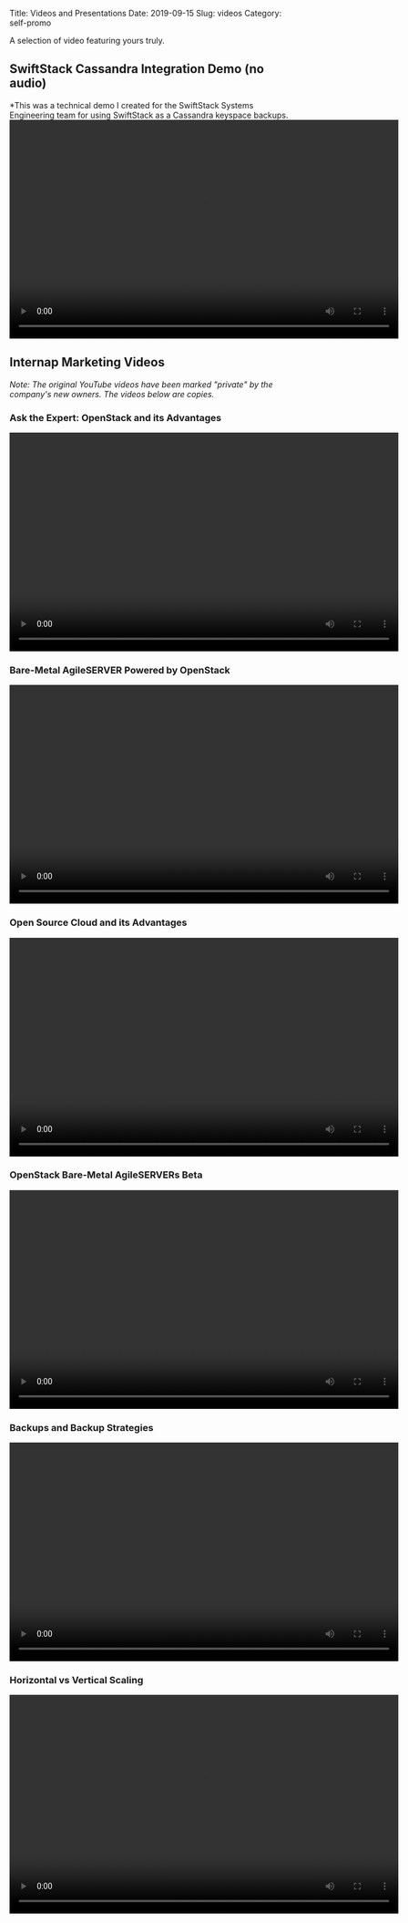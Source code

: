 Title: Videos and Presentations
Date: 2019-09-15
Slug: videos
Category: self-promo

A selection of video featuring yours truly.


## SwiftStack Cassandra Integration Demo (no audio)
*This was a technical demo I created for the SwiftStack Systems Engineering team for using SwiftStack as a Cassandra keyspace backups.  
<video id="" class="video-js vjs-default-skin" controls
preload="auto" width="683" height="384" poster=""
data-setup="{}">
<source src="https://d19pl2q67l2eit.cloudfront.net//SwiftStack+Cassandra+Backup+Demo.mp4">
</video>

## Internap Marketing Videos  
*Note: The original YouTube videos have been marked "private" by the company's new owners. The videos below are copies.*

### Ask the Expert: OpenStack and its Advantages
<video id="" class="video-js vjs-default-skin" controls
preload="auto" width="683" height="384" poster=""
data-setup="{}">
<source src="https://d19pl2q67l2eit.cloudfront.net/Ask+the+Expert+OpenStack+and+its+Advantages.mp4">
</video>



### Bare-Metal AgileSERVER Powered by OpenStack
<video id="" class="video-js vjs-default-skin" controls
preload="auto" width="683" height="384" poster=""
data-setup="{}">
<source src="https://d19pl2q67l2eit.cloudfront.net/Bare-Metal+AgileSERVER+Powered+by+OpenStack.mp4">
</video>



### Open Source Cloud and its Advantages
<video id="" class="video-js vjs-default-skin" controls
preload="auto" width="683" height="384" poster=""
data-setup="{}">
<source src="https://d19pl2q67l2eit.cloudfront.net/Open+Source+Cloud+and+its+Advantages.mp4">
</video>



### OpenStack Bare-Metal AgileSERVERs Beta
<video id="" class="video-js vjs-default-skin" controls
preload="auto" width="683" height="384" poster=""
data-setup="{}">
<source src="https://d19pl2q67l2eit.cloudfront.net/OpenStack+Bare-Metal+AgileSERVERs+Beta.mp4">
</video>



### Backups and Backup Strategies
<video id="" class="video-js vjs-default-skin" controls
preload="auto" width="683" height="384" poster=""
data-setup="{}">
<source src="https://d19pl2q67l2eit.cloudfront.net/Backups+and+Backup+Strategies.mp4">
</video>



### Horizontal vs Vertical Scaling
<video id="" class="video-js vjs-default-skin" controls
preload="auto" width="683" height="384" poster=""
data-setup="{}">
<source src="https://d19pl2q67l2eit.cloudfront.net/Vertical+vs.+Horizontal+Scaling.mp4">
</video>


